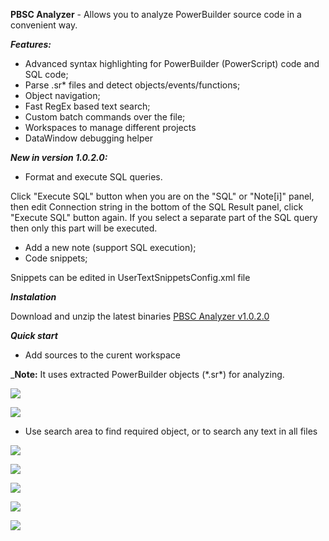 
**PBSC Analyzer** - Allows you to analyze PowerBuilder source code in a convenient way.

***Features:***
* Advanced syntax highlighting for PowerBuilder (PowerScript) code and SQL code;
* Parse .sr\* files and detect objects/events/functions;
* Object navigation;
* Fast RegEx based text search;
* Custom batch commands over the file;
* Workspaces to manage different projects
* DataWindow debugging helper

***New in version 1.0.2.0:***
* Format and execute SQL queries.

Click "Execute SQL" button when you are on the "SQL" or "Note[i]" panel, then edit Connection string in the bottom of the SQL Result panel, click "Execute SQL" button again.
If you select a separate part of the SQL query then only this part will be executed.
* Add a new note (support SQL execution);
* Code snippets;

Snippets can be edited in UserTextSnippetsConfig.xml file

***Instalation***

Download and unzip the latest binaries [PBSC Analyzer v1.0.2.0](https://github.com/sashazjukov/PBSCAnalyzer/releases)

***Quick start***
* Add sources to the curent workspace

_**Note:** It uses extracted PowerBuilder objects (\*.sr\*) for analyzing.

![](/docimages/2016-08-31_18-53-28.jpg)

![](/docimages/2016-08-31_18-54-19.jpg)

* Use search area to find required object, or to search any text in all files
 
![](/docimages/2016-08-31_18-56-56.jpg)

![](/docimages/2016-08-31_18-59-18.jpg)

![](/docimages/2016-08-31_20-06-15.jpg)

![](/docimages/2016-08-31_19-06-03.jpg)

![](/docimages/2016-08-31_18-56-30.jpg)


